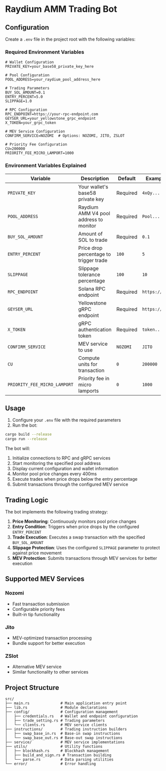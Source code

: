 # Raydium AMM Trading Bot

## Configuration

Create a `.env` file in the project root with the following variables:

### Required Environment Variables

```env
# Wallet Configuration
PRIVATE_KEY=your_base58_private_key_here

# Pool Configuration
POOL_ADDRESS=your_raydium_pool_address_here

# Trading Parameters
BUY_SOL_AMOUNT=0.1
ENTRY_PERCENT=5.0
SLIPPAGE=1.0

# RPC Configuration
RPC_ENDPOINT=https://your-rpc-endpoint.com
GEYSER_URL=your_yellowstone_grpc_endpoint
X_TOKEN=your_grpc_token

# MEV Service Configuration
CONFIRM_SERVICE=NOZOMI  # Options: NOZOMI, JITO, ZSLOT

# Priority Fee Configuration
CU=200000
PRIORITY_FEE_MICRO_LAMPORT=1000
```

### Environment Variables Explained

| Variable | Description | Default | Example |
|----------|-------------|---------|---------|
| `PRIVATE_KEY` | Your wallet's base58 private key | Required | `4xQy...` |
| `POOL_ADDRESS` | Raydium AMM V4 pool address to monitor | Required | `Pool...` |
| `BUY_SOL_AMOUNT` | Amount of SOL to trade | Required | `0.1` |
| `ENTRY_PERCENT` | Price drop percentage to trigger trade | `100` | `5` |
| `SLIPPAGE` | Slippage tolerance percentage | `100` | `10` |
| `RPC_ENDPOINT` | Solana RPC endpoint | Required | `https://...` |
| `GEYSER_URL` | Yellowstone gRPC endpoint | Required | `https://...` |
| `X_TOKEN` | gRPC authentication token | Required | `token...` |
| `CONFIRM_SERVICE` | MEV service to use | `NOZOMI` | `JITO` |
| `CU` | Compute units for transaction | `0` | `200000` |
| `PRIORITY_FEE_MICRO_LAMPORT` | Priority fee in micro lamports | `0` | `1000` |

## Usage

1. Configure your `.env` file with the required parameters
2. Run the bot:
```bash
cargo build --release
cargo run --release
```

The bot will:
1. Initialize connections to RPC and gRPC services
2. Start monitoring the specified pool address
3. Display current configuration and wallet information
4. Monitor pool price changes every 400ms
5. Execute trades when price drops below the entry percentage
6. Submit transactions through the configured MEV service

## Trading Logic

The bot implements the following trading strategy:

1. **Price Monitoring**: Continuously monitors pool price changes
2. **Entry Condition**: Triggers when price drops by the configured `ENTRY_PERCENT`
3. **Trade Execution**: Executes a swap transaction with the specified `BUY_SOL_AMOUNT`
4. **Slippage Protection**: Uses the configured `SLIPPAGE` parameter to protect against price movement
5. **MEV Protection**: Submits transactions through MEV services for better execution

## Supported MEV Services

### Nozomi
- Fast transaction submission
- Configurable priority fees
- Built-in tip functionality

### Jito
- MEV-optimized transaction processing
- Bundle support for better execution

### ZSlot
- Alternative MEV service
- Similar functionality to other services

## Project Structure

```
src/
├── main.rs              # Main application entry point
├── lib.rs               # Module declarations
├── config/              # Configuration management
│   ├── credentials.rs   # Wallet and endpoint configuration
│   ├── trade_setting.rs # Trading parameters
│   └── clients.rs       # MEV service clients
├── instructions/        # Trading instruction builders
│   ├── swap_base_in.rs  # Base-in swap instructions
│   └── swap_base_out.rs # Base-out swap instructions
├── service/             # MEV service implementations
├── utils/               # Utility functions
│   ├── blockhash.rs     # Blockhash management
│   ├── build_and_sign.rs # Transaction building
│   └── parse.rs         # Data parsing utilities
└── error/               # Error handling
```
